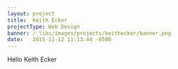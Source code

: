 ```yaml
---
layout: project
title:  Keith Ecker
projectType: Web Design
banner: /_libs/images/projects/keithecker/banner.png
date:   2015-11-12 11:13:44 -0500
---
```


Hello Keith Ecker